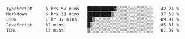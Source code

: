 <!--START_SECTION:waka-->

```txt
TypeScript     6 hrs 57 mins   ██████████▓░░░░░░░░░░░░░░   42.24 %
Markdown       6 hrs 11 mins   █████████▒░░░░░░░░░░░░░░░   37.59 %
JSON           1 hr 37 mins    ██▒░░░░░░░░░░░░░░░░░░░░░░   09.91 %
JavaScript     52 mins         █▒░░░░░░░░░░░░░░░░░░░░░░░   05.31 %
TOML           13 mins         ▒░░░░░░░░░░░░░░░░░░░░░░░░   01.37 %
```

<!--END_SECTION:waka-->
